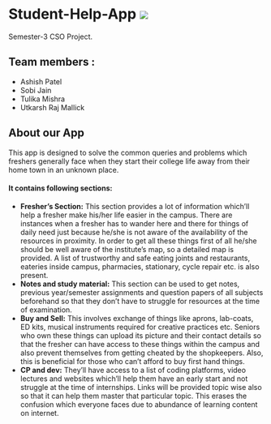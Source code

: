 # Student-Help-App               ![](https://img.shields.io/badge/StudentHelpApp-a.svg)
Semester-3 CSO Project.

## Team members :
* Ashish Patel
* Sobi Jain
* Tulika Mishra
* Utkarsh Raj Mallick

## About our App
This app is designed to solve the common queries and problems which
freshers generally face when they start their college life away from their
home town in an unknown place.
#### It contains following sections:

- **Fresher’s Section:** This section provides a lot of information which’ll
help a fresher make his/her life easier in the campus. There are
instances when a fresher has to wander here and there for things of
daily need just because he/she is not aware of the availability of the
resources in proximity. In order to get all these things first of all
he/she should be well aware of the institute’s map, so a detailed map
is provided. A list of trustworthy and safe eating joints and
restaurants, eateries inside campus, pharmacies, stationary, cycle
repair etc. is also present.
- **Notes and study material:** This section can be used to get notes,
previous year/semester assignments and question papers of all
subjects beforehand so that they don’t have to struggle for resources
at the time of examination.
- **Buy and Sell:** This involves exchange of things like aprons, lab-coats,
ED kits, musical instruments required for creative practices etc.
Seniors who own these things can upload its picture and their contact
details so that the fresher can have access to these things within the
campus and also prevent themselves from getting cheated by the
shopkeepers. Also, this is beneficial for those who can’t afford to buy
first hand things.
- **CP and dev:** They’ll have access to a list of coding platforms, video
lectures and websites which’ll help them have an early start and not
struggle at the time of internships. Links will be provided topic wise
also so that it can help them master that particular topic. 
This erases the confusion which everyone faces due to abundance of learning content
on internet.






